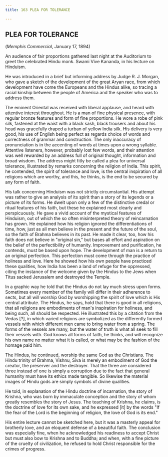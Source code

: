 ```yaml
---
title: 163 PLEA FOR TOLERANCE

---
```

  

## PLEA FOR TOLERANCE

(*Memphis Commercial*, January 17, 1894)

An audience of fair proportions gathered last night at the Auditorium to
greet the celebrated Hindu monk. Swami Vive Kananda, in his lecture on
Hinduism.

He was introduced in a brief but informing address by Judge R. J.
Morgan, who gave a sketch of the development of the great Aryan race,
from which development have come the Europeans and the Hindus alike, so
tracing a racial kinship between the people of America and the speaker
who was to address them.

The eminent Oriental was received with liberal applause, and heard with
attentive interest throughout. He is a man of fine physical presence,
with regular bronze features and form of fine proportions. He wore a
robe of pink silk, fastened at the waist with a black sash, black
trousers and about his head was gracefully draped a turban of yellow
India silk. His delivery is very good, his use of English being perfect
as regards choice of words and correctness of grammar and construction.
The only inaccuracy of pronunciation is in the accenting of words at
times upon a wrong syllable. Attentive listeners, however, probably lost
few words, and their attention was well rewarded by an address full of
original thought, information and broad wisdom. The address might fitly
be called a plea for universal tolerance, illustrated by remarks
concerning the religion of India. This spirit, he contended, the spirit
of tolerance and love, is the central inspiration of all religions which
are worthy, and this, he thinks, is the end to be secured by any form of
faith.

His talk concerning Hinduism was not strictly circumstantial. His
attempt was rather to give an analysis of its spirit than a story of its
legends or a picture of its forms. He dwelt upon only a few of the
distinctive credal or ritual features of his faith, but these he
explained most clearly and perspicuously. He gave a vivid account of the
mystical features of Hinduism, out of which the so often misinterpreted
theory of reincarnation has grown. He explained how his religion ignored
the differentiations of time, how, just as all men believe in the
present and the future of the soul, so the faith of Brahma believes in
its past. He made it clear, too, how his faith does not believe in
"original sin," but bases all effort and aspiration on the belief of the
perfectibility of humanity. Improvement and purification, he contends,
must be based upon hope. The development of man is a return to an
original perfection. This perfection must come through the practice of
holiness and love. Here he showed how his own people have practiced
these qualities, how India has been a land of refuge for the oppressed,
citing the instance of the welcome given by the Hindus to the Jews when
Titus sacked Jerusalem and destroyed the Temple.

In a graphic way he told that the Hindus do not lay much stress upon
forms. Sometimes every member of the family will differ in their
adherence to sects, but all will worship God by worshipping the spirit
of love which is His central attribute. The Hindus, he says, hold that
there is good in all religions, that all religions are embodiments of
man's inspiration for holiness, and being such, all should be respected.
He illustrated this by a citation from the Vedas \[?\], in which varied
religions are symbolized as the differently formed vessels with which
different men came to bring water from a spring. The forms of the
vessels are many, but the water of truth is what all seek to fill their
vessels with. God knows all forms of faith, he thinks, and will
recognize his own name no matter what it is called, or what may be the
fashion of the homage paid him.

The Hindus, he continued, worship the same God as the Christians. The
Hindu trinity of Brahma, Vishnu, Siva is merely an embodiment of God the
creator, the preserver and the destroyer. That the three are considered
three instead of one is simply a corruption due to the fact that general
humanity must have its ethics made tangible. So likewise the material
images of Hindu gods are simply symbols of divine qualities.

He told, in explanation of the Hindu doctrine of incarnation, the story
of Krishna, who was born by immaculate conception and the story of whom
greatly resembles the story of Jesus. The teaching of Krishna, he
claims, is the doctrine of love for its own sake, and he expressed
\[it\] by the words "If the fear of the Lord is the beginning of
religion, the love of God is its end."

His entire lecture cannot be sketched here, but it was a masterly appeal
for brotherly love, and an eloquent defense of a beautiful faith. The
conclusion was especially fine, when he acknowledged his readiness to
accept Christ but must also bow to Krishna and to Buddha; and when, with
a fine picture of the cruelty of civilization, he refused to hold Christ
responsible for the crimes of progress.
